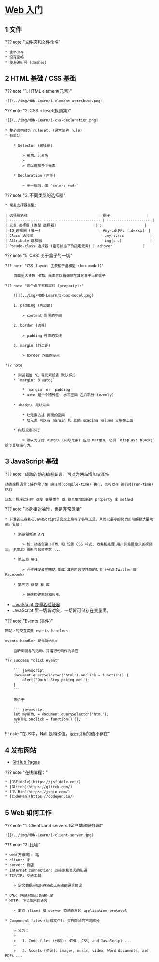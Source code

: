 # [Web 入门](https://developer.mozilla.org/en-US/docs/Learn/Getting_started_with_the_web)

## 1 文件

??? note "文件夹和文件命名"

    * 全部小写
    * 没有空格
    * 使用破折号 (dashes)

## 2 HTML 基础 / CSS 基础

??? note "1. HTML element(元素)"

    ![](../img/MDN-Learn/1-element-attribute.png)

??? note "2. CSS ruleset(规则集)"

    ![](../img/MDN-Learn/1-css-declaration.png)

    * 整个结构称为 ruleset. (通常简称 rule)
    * 各部分：

        * Selector (选择器)

            > HTML 元素名
            >
            > 可以选择多个元素

        * Declaration (声明)

            > 单一规则，如 `color: red;`

??? note "3. 不同类型的选择器"

    * 常用选择器类型:

    | 选择器名称                                 | 例子                 |
    | ------------------------------------------ | -------------------- |
    | 元素 选择器 (类型 选择器)                  | p                    |
    | ID 选择器 (唯一)                           | #my-id(FF: [id=xxx]) |
    | Class 选择器                               | .my-class            |
    | Attribute 选择器                           | img[src]             |
    | Pseudo-class 选择器 (指定状态下的指定元素) | a:hover              |

??? note "5. CSS: 关于盒子的一切"

    ??? note "CSS layout 主要基于盒模型 (box model)"

        页面里大多数 HTML 元素可以看做放在其他盒子上的盒子

    ??? note "每个盒子都有属性 (property):"

        ![](../img/MDN-Learn/1-box-model.png)

        1. padding (内边距)

            > content 周围的空间

        2. border (边框)

            > padding 外面的实线

        3. margin (外边距)

            > border 外面的空间

    ??? note

        * 浏览器给 h1 等元素设置 默认样式
        * `margin: 0 auto;`

            * `margin` or `padding`
            * auto 是一个特殊值: 水平空间 左右平分 (evenly)

        * <body\> 是块元素

            * 块元素占据 页面的空间
            * 块元素 可以有 margin 和 其他 spacing values 应用在上面

        * 内联元素不行

            > 所以为了给 <img\> (内联元素) 应用 margin，必须 `display: block;` 给予其块级行为。

## 3 JavaScript 基础

??? note "成熟的动态编程语言，可以为网站增加交互性"

    动态编程语言：操作除了在 编译时(compile-time) 执行，也可以在 运行时(run-time) 执行
    
    比如：程序运行时 改变 变量类型 或 给对象增加新的 property 或 method
        
??? note "本身相对袖珍，但是非常灵活"

    * 开发者已在核心JavaScript语言之上编写了各种工具，从而以最小的努力即可解锁大量功能。包括：
    
        * 浏览器内建 API
    
            > 如：动态创建 HTML 和 设置 CSS 样式; 收集和处理 用户网络摄像头的视频流; 生成3D 图形与音频样本 ...
    
        * 第三方 API
    
            > 允许开发者在网站 集成 其他内容提供商的功能（例如 Twitter 或 Facebook）
    
        * 第三方 框架 和 库
    
            > 快速构建网站和应用。

* [JavaScript 变量名验证器](https://mothereff.in/js-variables)
* JavaScript 里一切皆对象，一切皆可储存在变量里。

??? note "Events (事件)"

    网站上的交互需要 events handlers
    
    events handler 是代码结构:
    
        监听浏览器的活动，并运行代码作为响应

    ??? success "click event"

        ``` javascript
        document.querySelector('html').onclick = function() {
            alert('Ouch! Stop poking me!');
        }
        ```

        等价于

        ``` javascript
        let myHTML = document.querySelector('html');
        myHTML.onclick = function() {};
        ```

!!! note "在JS中，Null 是特殊值，表示引用的值不存在"

## 4 发布网站

* [GitHub Pages](https://docs.github.com/en/github/working-with-github-pages/getting-started-with-github-pages)

??? note "在线编程："

    * [JSFiddle](https://jsfiddle.net/)
    * [Glitch](https://glitch.com/)
    * [JS Bin](https://jsbin.com/)
    * [CodePen](https://codepen.io/)

## 5 Web 如何工作

??? note "1. Clients and servers (客户端和服务器)"

    ![](../img/MDN-Learn/1-client-server.jpg)

??? note "2. 比喻"

    * web(万维网): 路
    * client: 家
    * server: 商店
    * internet connection: 连接家和商店的街道
    * TCP/IP: 交通工具 

        > 定义数据应如何在Web上传输的通信协议

    * DNS: 网站(商店)的通讯录
    * HTTP: 下订单用的语言

        > 定义 client 和 server 交流语言的 application protocol

    * Component files (组成文件): 买的商品的不同部分

        > 分为：
        >
        >   1. Code files (代码): HTML, CSS, and JavaScript ...
        >
        >   2. Assets (资源): images, music, video, Word documents, and PDFs ...
















